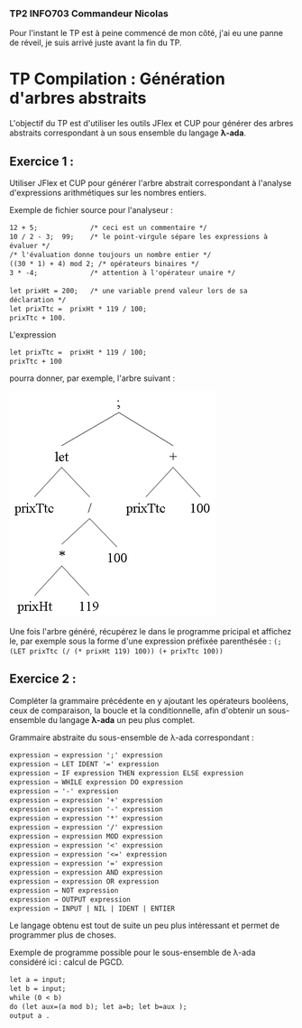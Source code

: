 ### TP2 INFO703 Commandeur Nicolas
Pour l'instant le TP est à peine commencé de mon côté, j'ai eu une panne de réveil, je suis arrivé juste avant la fin du TP.


# TP Compilation : Génération d'arbres abstraits

L'objectif du TP est d'utiliser les outils JFlex et CUP pour générer des arbres abstraits correspondant à un sous ensemble du langage **λ-ada**.

## Exercice 1 :

Utiliser JFlex et CUP pour générer l'arbre abstrait correspondant à l'analyse d'expressions arithmétiques sur les nombres entiers.

Exemple de fichier source pour l'analyseur :

```
12 + 5;             /* ceci est un commentaire */
10 / 2 - 3;  99;    /* le point-virgule sépare les expressions à évaluer */
/* l'évaluation donne toujours un nombre entier */
((30 * 1) + 4) mod 2; /* opérateurs binaires */
3 * -4;             /* attention à l'opérateur unaire */

let prixHt = 200;   /* une variable prend valeur lors de sa déclaration */
let prixTtc =  prixHt * 119 / 100;
prixTtc + 100.
```

L'expression

```
let prixTtc =  prixHt * 119 / 100;
prixTtc + 100
```
pourra donner, par exemple, l'arbre suivant :

![exemple arbre abtrait](arbre.png "arbre abstrait")

Une fois l'arbre généré, récupérez le dans le programme pricipal et affichez le, par exemple sous la forme d'une expression préfixée parenthésée :
`(; (LET prixTtc (/ (* prixHt 119) 100)) (+ prixTtc 100))`

## Exercice 2 :

Compléter la grammaire précédente en y ajoutant les opérateurs booléens, ceux de comparaison, la boucle et la conditionnelle, afin d'obtenir un sous-ensemble du langage **λ-ada** un peu plus complet.

Grammaire abstraite du sous-ensemble de λ-ada correspondant :

```
expression → expression ';' expression  
expression → LET IDENT '=' expression
expression → IF expression THEN expression ELSE expression
expression → WHILE expression DO expression
expression → '-' expression
expression → expression '+' expression
expression → expression '-' expression
expression → expression '*' expression
expression → expression '/' expression
expression → expression MOD expression
expression → expression '<' expression
expression → expression '<=' expression
expression → expression '=' expression
expression → expression AND expression
expression → expression OR expression
expression → NOT expression 
expression → OUTPUT expression 
expression → INPUT | NIL | IDENT | ENTIER
```

Le langage obtenu est tout de suite un peu plus intéressant et permet de programmer plus de choses.

Exemple de programme possible pour le sous-ensemble de λ-ada considéré ici : calcul de PGCD.

```
let a = input;
let b = input;
while (0 < b)
do (let aux=(a mod b); let a=b; let b=aux );
output a .
```
